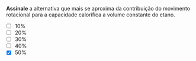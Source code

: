 **Assinale** a alternativa que mais se aproxima da contribuição do movimento rotacional para a capacidade calorífica a volume constante do etano.

- [ ] $10\%$
- [ ] $20\%$
- [ ] $30\%$
- [ ] $40\%$
- [x] $50\%$
